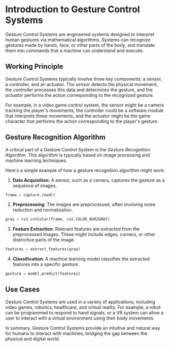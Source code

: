 # Introduction to Gesture Control Systems

Gesture Control Systems are engineered systems designed to interpret human gestures via mathematical algorithms. Systems can recognize gestures made by hands, face, or other parts of the body, and translate them into commands that a machine can understand and execute.

## Working Principle

Gesture Control Systems typically involve three key components: a sensor, a controller, and an actuator. The _sensor_ detects the physical movement, the _controller_ processes this data and determines the gesture, and the _actuator_ performs the action corresponding to the recognized gesture.

For example, in a video game control system, the sensor might be a camera tracking the player's movements, the controller could be a software module that interprets these movements, and the actuator might be the game character that performs the action corresponding to the player's gesture.

## Gesture Recognition Algorithm

A critical part of a Gesture Control System is the _Gesture Recognition Algorithm_. This algorithm is typically based on image processing and machine learning techniques. 

Here's a simple example of how a gesture recognition algorithm might work:

1. **Data Acquisition**: A sensor, such as a camera, captures the gesture as a sequence of images.

```python
frame = capture.read()
```

2. **Preprocessing**: The images are preprocessed, often involving noise reduction and normalization.

```python
gray = cv2.cvtColor(frame, cv2.COLOR_BGR2GRAY)
```

3. **Feature Extraction**: Relevant features are extracted from the preprocessed images. These might include edges, corners, or other distinctive parts of the image.

```python
features = extract_features(gray)
```

4. **Classification**: A machine learning model classifies the extracted features into a specific gesture.

```python
gesture = model.predict(features)
```

## Use Cases

Gesture Control Systems are used in a variety of applications, including video games, robotics, healthcare, and virtual reality. For example, a robot can be programmed to respond to hand signals, or a VR system can allow a user to interact with a virtual environment using their body movements. 

In summary, Gesture Control Systems provide an intuitive and natural way for humans to interact with machines, bridging the gap between the physical and digital world.